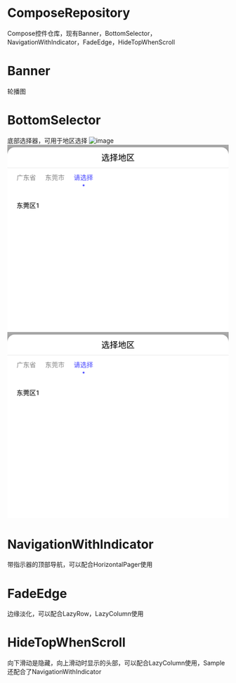 # ComposeRepository
Compose控件仓库，现有Banner，BottomSelector，NavigationWithIndicator，FadeEdge，HideTopWhenScroll

# Banner
轮播图

# BottomSelector
底部选择器，可用于地区选择
![image](https://pan-yz.chaoxing.com/external/m/file/748272616507637760)
![image](https://github.com/XLZJBFZ/ComposeRepository/blob/master/img/BottomSelector.png)
![image](https://raw.githubusercontent.com/XLZJBFZ/ComposeRepository/master/img/BottomSelector.png)



# NavigationWithIndicator

带指示器的顶部导航，可以配合HorizontalPager使用

# FadeEdge

边缘淡化，可以配合LazyRow，LazyColumn使用

# HideTopWhenScroll

向下滑动是隐藏，向上滑动时显示的头部，可以配合LazyColumn使用，Sample还配合了NavigationWithIndicator
